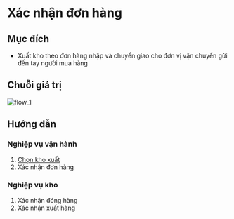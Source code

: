# Xác nhận đơn hàng
## Mục đích
- Xuất kho theo đơn hàng nhập và chuyển giao cho đơn vị vận chuyển gửi đến tay người mua hàng

## Chuỗi giá trị

![flow_1](https://user-images.githubusercontent.com/24457565/134947518-5e50f2af-3c3e-4ca1-bf97-6de177e03271.png)

## Hướng dẫn 
### Nghiệp vụ vận hành
1. [Chọn kho xuất](order_picking_warehouse.md)
2. Xác nhận đơn hàng

### Nghiệp vụ kho
1. Xác nhận đóng hàng
2. Xác nhận xuất hàng

